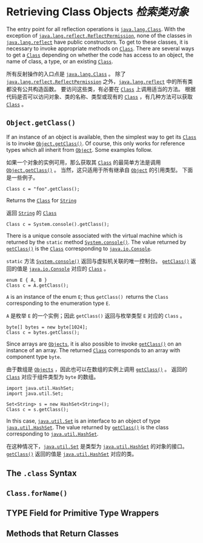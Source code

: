 # Retrieving Class Objects _检索类对象_


The entry point for all reflection operations is [`java.lang.Class`](https://docs.oracle.com/javase/8/docs/api/java/lang/Class.html). 
With the exception of [`java.lang.reflect.ReflectPermission`](https://docs.oracle.com/javase/8/docs/api/java/lang/reflect/ReflectPermission.html), none of the classes in [`java.lang.reflect`](https://docs.oracle.com/javase/8/docs/api/java/lang/reflect/package-summary.html) have public constructors. 
To get to these classes, it is necessary to invoke appropriate methods on [`Class`](https://docs.oracle.com/javase/8/docs/api/java/lang/Class.html). 
There are several ways to get a [`Class`](https://docs.oracle.com/javase/8/docs/api/java/lang/Class.html) depending on whether the code has access to an object, the name of class, a type, or an existing [`Class`](https://docs.oracle.com/javase/8/docs/api/java/lang/Class.html).


所有反射操作的入口点是 [`java.lang.Class`](https://docs.oracle.com/javase/8/docs/api/java/lang/Class.html) 。
除了 [`java.lang.reflect.ReflectPermission`](https://docs.oracle.com/javase/8/docs/api/java/lang/reflect/ReflectPermission.html) 之外，[`java.lang.reflect`](https://docs.oracle.com/javase/8/docs/api/java/lang/reflect/package-summary.html) 中的所有类都没有公共构造函数。
要访问这些类，有必要在 [`Class`](https://docs.oracle.com/javase/8/docs/api/java/lang/Class.html) 上调用适当的方法。
根据代码是否可以访问对象、类的名称、类型或现有的 [`Class`](https://docs.oracle.com/javase/8/docs/api/java/lang/Class.html) ，有几种方法可以获取 [`Class`](https://docs.oracle.com/javase/8/docs/api/java/lang/Class.html) 。


## `Object.getClass()`


If an instance of an object is available, then the simplest way to get its [`Class`](https://docs.oracle.com/javase/8/docs/api/java/lang/Class.html) is to invoke [`Object.getClass()`](https://docs.oracle.com/javase/8/docs/api/java/lang/Object.html#getClass--). 
Of course, this only works for reference types which all inherit from [`Object`](https://docs.oracle.com/javase/8/docs/api/java/lang/Object.html). 
Some examples follow.


如果一个对象的实例可用，那么获取其 [`Class`](https://docs.oracle.com/javase/8/docs/api/java/lang/Class.html) 的最简单方法是调用 [`Object.getClass()`](https://docs.oracle.com/javase/8/docs/api/java/lang/Object.html#getClass--) 。
当然，这只适用于所有继承自 [`Object`](https://docs.oracle.com/javase/8/docs/api/java/lang/Object.html) 的引用类型。
下面是一些例子。


`Class c = "foo".getClass();`


Returns the [`Class`](https://docs.oracle.com/javase/8/docs/api/java/lang/Class.html) for [`String`](https://docs.oracle.com/javase/8/docs/api/java/lang/String.html)


返回 [`String`](https://docs.oracle.com/javase/8/docs/api/java/lang/Class.html) 的 [`Class`](https://docs.oracle.com/javase/8/docs/api/java/lang/String.html)


`Class c = System.console().getClass();`


There is a unique console associated with the virtual machine which is returned by the `static` method [`System.console()`](https://docs.oracle.com/javase/8/docs/api/java/lang/System.html#console--). 
The value returned by [`getClass()`](https://docs.oracle.com/javase/8/docs/api/java/lang/Object.html#getClass--) is the [`Class`](https://docs.oracle.com/javase/8/docs/api/java/lang/Class.html) corresponding to [`java.io.Console`](https://docs.oracle.com/javase/8/docs/api/java/io/Console.html).


`static` 方法 [`System.console()`](https://docs.oracle.com/javase/8/docs/api/java/lang/System.html#console--) 返回与虚拟机关联的唯一控制台。
[`getClass()`](https://docs.oracle.com/javase/8/docs/api/java/lang/Object.html#getClass--) 返回的值是 [`java.io.Console`](https://docs.oracle.com/javase/8/docs/api/java/io/Console.html) 对应的 [`Class`](https://docs.oracle.com/javase/8/docs/api/java/lang/Class.html) 。


```text
enum E { A, B }
Class c = A.getClass();
```


`A` is an instance of the enum `E`; thus `getClass() `returns the `Class` corresponding to the enumeration type `E`.


`A` 是枚举 `E` 的一个实例；因此 `getClass()` 返回与枚举类型 `E` 对应的 `Class` 。


```text
byte[] bytes = new byte[1024];
Class c = bytes.getClass();
```


Since arrays are [`Objects`](https://docs.oracle.com/javase/8/docs/api/java/lang/Object.html), it is also possible to invoke [`getClass()`](https://docs.oracle.com/javase/8/docs/api/java/lang/Object.html#getClass--) on an instance of an array. 
The returned [`Class`](https://docs.oracle.com/javase/8/docs/api/java/lang/Class.html) corresponds to an array with component type `byte`.


由于数组是 [`Objects`](https://docs.oracle.com/javase/8/docs/api/java/lang/Object.html) ，因此也可以在数组的实例上调用 [`getClass()`](https://docs.oracle.com/javase/8/docs/api/java/lang/Object.html#getClass--) 。
返回的 [`Class`](https://docs.oracle.com/javase/8/docs/api/java/lang/Class.html) 对应于组件类型为 `byte` 的数组。


```text
import java.util.HashSet;
import java.util.Set;

Set<String> s = new HashSet<String>();
Class c = s.getClass();
```


In this case, [`java.util.Set`](https://docs.oracle.com/javase/8/docs/api/java/util/Set.html) is an interface to an object of type [`java.util.HashSet`](https://docs.oracle.com/javase/8/docs/api/java/util/HashSet.html). 
The value returned by [`getClass()`](https://docs.oracle.com/javase/8/docs/api/java/lang/Object.html#getClass--) is the class corresponding to [`java.util.HashSet`](https://docs.oracle.com/javase/8/docs/api/java/util/HashSet.html).


在这种情况下，[`java.util.Set`](https://docs.oracle.com/javase/8/docs/api/java/util/Set.html) 是类型为 [`java.util.HashSet`](https://docs.oracle.com/javase/8/docs/api/java/util/HashSet.html) 的对象的接口。
[`getClass()`](https://docs.oracle.com/javase/8/docs/api/java/lang/Object.html#getClass--) 返回的值是 [`java.util.HashSet`](https://docs.oracle.com/javase/8/docs/api/java/util/HashSet.html) 对应的类。


## The `.class` Syntax


## `Class.forName()`


## TYPE Field for Primitive Type Wrappers


## Methods that Return Classes


